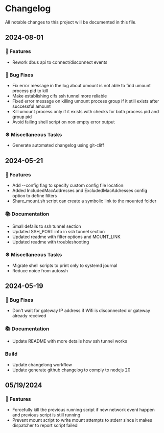 # Changelog

All notable changes to this project will be documented in this file.

## 2024-08-01

### 🚀 Features

- Rework dbus api to connect/disconnect events

### 🐛 Bug Fixes

- Fix error message in the log about umount is not able to find umount process pid to kill
- Make establishing cifs ssh tunnel more reliable
- Fixed error message on killing umount process group if it still exists after successful amount
- Kill umount process only if it exists with checks for both process pid and group pid
- Avoid failing shell script on non empty error output

### ⚙️ Miscellaneous Tasks

- Generate automated changelog using git-cliff

## 2024-05-21

### 🚀 Features

- Add --config flag to specify custom config file location
- Added IncludedMacAddresses and ExcludedMacAddresses config option to define filters
- Share_mount.sh script can create a symbolic link to the mounted folder

### 📚 Documentation

- Small defails to ssh tunnel section
- Updated SSH_PORT info in ssh tunnel section
- Updated readme with filter options and MOUNT_LINK
- Updated readme with troubleshooting

### ⚙️ Miscellaneous Tasks

- Migrate shell scripts to print only to systemd journal
- Reduce noice from autossh

## 2024-05-19

### 🐛 Bug Fixes

- Don't wait for gateway IP address if Wifi is disconnected or gateway already received

### 📚 Documentation

- Update README with more details how ssh tunnel works

### Build

- Update changelong workflow
- Update generate github changelog to comply to nodejs 20

## 05/19/2024

### 🚀 Features

- Forcefully kill the previous running script if new network event happen and previous script is still running
- Prevent mount script to write mount attempts to stderr since it makes dispatcher to report script failed

<!-- generated by git-cliff -->
